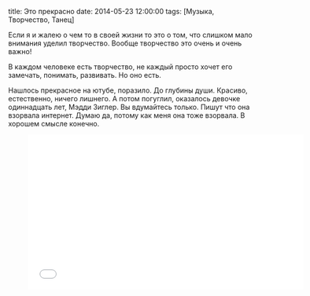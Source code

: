 title: Это прекрасно
date: 2014-05-23 12:00:00
tags: [Музыка, Творчество, Танец]

Если я и жалею о чем то в своей жизни то это о том, что слишком мало внимания уделил творчество. Вообще творчество это очень и очень важно!

В каждом человеке есть творчество, не каждый просто хочет его замечать, понимать, развивать. Но оно есть.

Нашлось прекрасное на ютубе, поразило. До глубины души. Красиво, естественно, ничего лишнего. А потом погуглил, оказалось девочке одиннадцать лет, Мэдди Зиглер. Вы вдумайтесь только. Пишут что она взорвала интернет. Думаю да, потому как меня она тоже взорвала. В хорошем смысле конечно.

<figure>
    <div class="if"><iframe width="560" height="315" src="//www.youtube.com/embed/2vjPBrBU-TM" frameborder="0" allowfullscreen=""></iframe></div>
</figure>
